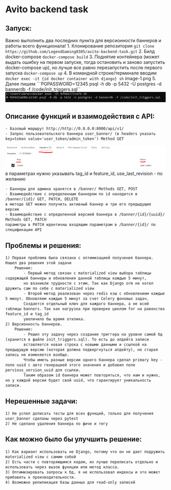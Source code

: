 # Avito backend task

## Запуск:
Важно выполнить два последних пункта для версионности баннеров и работы всего функционала!
    1. Клонирование репозитория
    ```git clone https://github.com/LegendGaming0305/avito-backend-task.git```
    2. Билд docker-compose
    ```docker-compose build```
    3. Поднятие контейнера (может выдать ошибку на первом запуске, тогда остановить и заново запустить docker-compose up), но лучше все равно перезапустить после первого запуска
    ```docker-compose up```
    4. В командной строке/терминале вводим 
    ```docker exec -it {id docker container with django} sh```
    image-1.png
    5. Далее пишем 
    ```PGPASSWORD=12345 psql -h db -p 5432 -U postgres -d bannerdb -f /code/init_triggers.sql``
    ![alt text](image-2.png)

## Описание функций и взаимодействия с API:
    - Базовый маршрут http://http://0.0.0.0:8000/api/v1/
    - Запрос пользовательского баннера user_banner/ (в headers указать key=token value='user_token/admin_token') Method GET
![alt text](image.png)
    в параметрах нужно указывать tag_id и feature_id, use_last_revision - по желанию

    - Баннеры для админа хранятся в /banner/ Methods GET, POST
    - Взаимодействие с определенным баннером по id находится в /banner/{id}/ GET, PATCH, DELETE
    в методе GET можно получить активный баннер и три его предыдущие версии
    - Взаимодействие с определенной версией баннера в /banner/{id}/{uuid}/ Methods GET, PATCH
    параметры в PATCH идентичны входящим параметрам в /banner/{id}/ по спецификации API

## Проблемы и решения:
    1) Первая проблема была связана с оптимизацией получения баннера. Нашел два решения этой задачи
        Решение:
            - Первый метод связан с materialized view выбора таблицы содержащей баннеры и обновления данной таблицы каждые 5 минут,
            но возникли трудности с этим. Так как Django orm не хотел дружить сам по себе с materialized view
            - Второй метод реализован через redis кэш с обновлением каждые 5 минут. Обновляем каждые 5 минут за счет Celery фоновых задач.
            Создается отдельный ключ для каждого баннера, а не всей таблицы banners. Так как нагрузка при проверке циклом for на равенство feature_id и tag_id
            увеличило бы время отклика.
    2) Версионность баннеров.
        Решение:
            - Решил эту задачу через создание триггера на уровне самой бд (хранится в файле init_triggers.sql). То есть до апдейта записи
            вставляется новая строка с новыми данными и ссылкой на предыдущую версию (которая должна подвергнуться апдейту), но старая запись не изменяется вообще.
            Чтобы иметь разные версии одного баннера сделал primary key - поле uuid с авто генерацией этого значения и добавил поле pervious_version_uuid для ссылки.
            Таким образом id баннера может повторяться, что нам и нужно, но у каждой версии будет свой uuid, что гарантирует уникальность записи.

## Нерешенные задачи:
    1) Не успел дописать тесты для всех функций, только для получения user_banner сделаны через pytest
    2) Не сделано удаления баннера по фиче и тегу

## Как можно было бы улучшить решение:
    1) Как вариант использовать не Django, потому что он не дает подружить materialized view с самим собой
    2) Есть части с повторяющимся кодом, их лучше переписать отдельно и использовать через вызов функции или метод класса.
    3) Оптимизировать запросы к бд, я не использовал индексы и это может прибавить к производительности.
    4) Возможно репиликация базы данных для read-only записей
